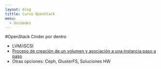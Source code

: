```yaml
---
layout: blog
tittle: Curso OpenStack
menu:
  - Unidades
---
```


#OpenStack Cinder por dentro

* LVM/iSCSI
* [Proceso de creación de un volumen y asociación a una instancia paso a paso](alamcenamiento)
* Otras opciones: Ceph, GlusterFS, Soluciones HW